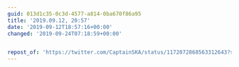 ```yaml
---
guid: 013d1c35-0c3d-4577-a814-0ba670f86a95
title: '2019.09.12, 20:57'
date: '2019-09-12T18:57:16+00:00'
changed: '2019-09-24T07:18:59+00:00'


repost_of: 'https://twitter.com/CaptainSKA/status/1172072868563312643?s=20'
---
```


